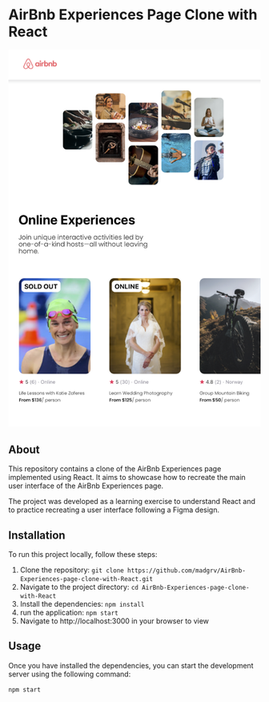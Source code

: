 # AirBnb Experiences Page Clone with React

![AirBnb Experiences Page Clone with React](https://github.com/madgrv/AirBnb-Experiences-page-clone-with-React/blob/main/Screenshot.png)

## About

This repository contains a clone of the AirBnb Experiences page implemented using React. It aims to showcase how to recreate the main user interface of the AirBnb Experiences page.

The project was developed as a learning exercise to understand React and to practice recreating a user interface following a Figma design.

## Installation

To run this project locally, follow these steps:

1. Clone the repository: `git clone https://github.com/madgrv/AirBnb-Experiences-page-clone-with-React.git`
2. Navigate to the project directory: `cd AirBnb-Experiences-page-clone-with-React`
3. Install the dependencies: `npm install`
4. run the application: `npm start`
5. Navigate to http://localhost:3000 in your browser to view

## Usage

Once you have installed the dependencies, you can start the development server using the following command:

```bash
npm start


